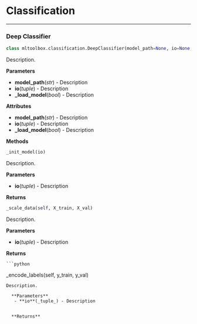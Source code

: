 # Classification
___


### Deep Classifier

```python
class mltoolbox.classification.DeepClassifier(model_path=None, io=None, _load_model=False)

```
Description.

  **Parameters** 
   - **model_path**(_str_) - Description
   - **io**(_tuple_) - Description
   - **_load_model**(_bool_) - Description


  **Attributes** 
   - **model_path**(_str_) - Description
   - **io**(_tuple_) - Description
   - **_load_model**(_bool_) - Description

  **Methods** 

```python
_init_model(io)

```
Description.

  **Parameters** 
   - **io**(_tuple_) - Description


  **Returns** 
  
  ```python
_scale_data(self, X_train, X_val)

```
Description.

  **Parameters** 
   - **io**(_tuple_) - Description


  **Returns** 
  
    ```python
_encode_labels(self, y_train, y_val)

```
Description.

  **Parameters** 
   - **io**(_tuple_) - Description


  **Returns** 


